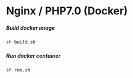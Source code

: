 # Nginx / PHP7.0 (Docker)

##### Build docker image

```bash
sh build.sh
```

##### Run docker container

```bash
sh run.sh
```